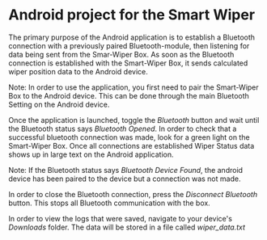 **Android project for the Smart Wiper**
======================================

The primary purpose of the Android application is to establish a Bluetooth connection with a previously paired Bluetooth-module, then listening for data being sent from the Smar-Wiper Box. As soon as the Bluetooth connection is established with the Smart-Wiper Box, it sends calculated wiper position data to the Android device. 

Note: In order to use the application,  you first need to pair the Smart-Wiper Box to the Android device. This can be done through the main Bluetooth Setting on the Android device.

Once the application is launched, toggle the *Bluetooth* button and wait until the Bluetooth status says *Bluetooth Opened*. In order to check that a successful bluetooth connection was made, look for a green light on the Smart-Wiper Box. Once all connections are established Wiper Status data shows up in large text on the Android application. 

Note: If the Bluetooth status says *Bluetooth Device Found*, the android device has been paired to the device but a connection was not made.

In order to close the Bluetooth connection, press the *Disconnect Bluetooth* button. This stops all Bluetooth communication with the box. 

In order to view the logs that were saved, navigate to your device's *Downloads* folder. The data will be stored in a file called *wiper_data.txt*
